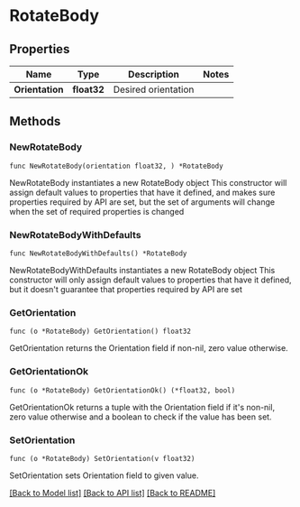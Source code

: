 # RotateBody

## Properties

Name | Type | Description | Notes
------------ | ------------- | ------------- | -------------
**Orientation** | **float32** | Desired orientation | 

## Methods

### NewRotateBody

`func NewRotateBody(orientation float32, ) *RotateBody`

NewRotateBody instantiates a new RotateBody object
This constructor will assign default values to properties that have it defined,
and makes sure properties required by API are set, but the set of arguments
will change when the set of required properties is changed

### NewRotateBodyWithDefaults

`func NewRotateBodyWithDefaults() *RotateBody`

NewRotateBodyWithDefaults instantiates a new RotateBody object
This constructor will only assign default values to properties that have it defined,
but it doesn't guarantee that properties required by API are set

### GetOrientation

`func (o *RotateBody) GetOrientation() float32`

GetOrientation returns the Orientation field if non-nil, zero value otherwise.

### GetOrientationOk

`func (o *RotateBody) GetOrientationOk() (*float32, bool)`

GetOrientationOk returns a tuple with the Orientation field if it's non-nil, zero value otherwise
and a boolean to check if the value has been set.

### SetOrientation

`func (o *RotateBody) SetOrientation(v float32)`

SetOrientation sets Orientation field to given value.



[[Back to Model list]](../README.md#documentation-for-models) [[Back to API list]](../README.md#documentation-for-api-endpoints) [[Back to README]](../README.md)


